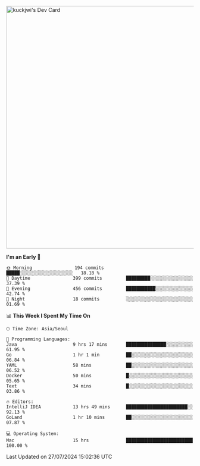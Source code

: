 <a href="https://app.daily.dev/kuckhwancho"><img src="https://api.daily.dev/devcards/v2/efef39c8028947428b3c0b486b9cd9b6.png?r=iz2&type=wide" width="652" alt="kuckjwi's Dev Card"/></a>

<!--START_SECTION:waka-->
**I'm an Early 🐤** 

```text
🌞 Morning                194 commits         █████░░░░░░░░░░░░░░░░░░░░   18.18 % 
🌆 Daytime                399 commits         █████████░░░░░░░░░░░░░░░░   37.39 % 
🌃 Evening                456 commits         ███████████░░░░░░░░░░░░░░   42.74 % 
🌙 Night                  18 commits          ░░░░░░░░░░░░░░░░░░░░░░░░░   01.69 % 
```


📊 **This Week I Spent My Time On** 

```text
🕑︎ Time Zone: Asia/Seoul

💬 Programming Languages: 
Java                     9 hrs 17 mins       ███████████████░░░░░░░░░░   61.95 % 
Go                       1 hr 1 min          ██░░░░░░░░░░░░░░░░░░░░░░░   06.84 % 
YAML                     58 mins             ██░░░░░░░░░░░░░░░░░░░░░░░   06.52 % 
Docker                   50 mins             █░░░░░░░░░░░░░░░░░░░░░░░░   05.65 % 
Text                     34 mins             █░░░░░░░░░░░░░░░░░░░░░░░░   03.86 % 

🔥 Editors: 
IntelliJ IDEA            13 hrs 49 mins      ███████████████████████░░   92.13 % 
GoLand                   1 hr 10 mins        ██░░░░░░░░░░░░░░░░░░░░░░░   07.87 % 

💻 Operating System: 
Mac                      15 hrs              █████████████████████████   100.00 % 
```


 Last Updated on 27/07/2024 15:02:36 UTC
<!--END_SECTION:waka-->
